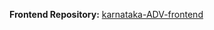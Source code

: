 **Frontend Repository:** [karnataka-ADV-frontend](https://github.com/ShreevathsaMB/karnataka-ADV-frontend)
